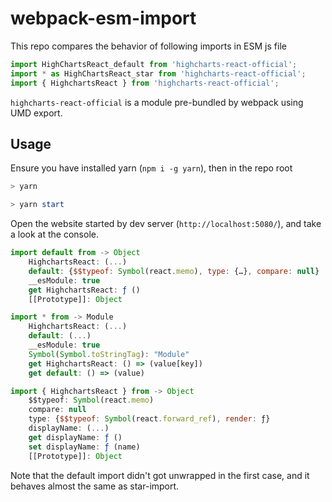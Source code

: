 # webpack-esm-import

This repo compares the behavior of following imports in ESM js file

```js
import HighChartsReact_default from 'highcharts-react-official';
import * as HighChartsReact_star from 'highcharts-react-official';
import { HighchartsReact } from 'highcharts-react-official';
```

`highcharts-react-official` is a module pre-bundled by webpack using UMD export.

## Usage

Ensure you have installed yarn (`npm i -g yarn`), then in the repo root

```powershell
> yarn

> yarn start
```

Open the website started by dev server (`http://localhost:5080/`), and take a look at the console.

```js
import default from -> Object
    HighchartsReact: (...)
    default: {$$typeof: Symbol(react.memo), type: {…}, compare: null}
    __esModule: true
    get HighchartsReact: ƒ ()
    [[Prototype]]: Object

import * from -> Module
    HighchartsReact: (...)
    default: (...)
    __esModule: true
    Symbol(Symbol.toStringTag): "Module"
    get HighchartsReact: () => (value[key])
    get default: () => (value)

import { HighchartsReact } from -> Object
    $$typeof: Symbol(react.memo)
    compare: null
    type: {$$typeof: Symbol(react.forward_ref), render: ƒ}
    displayName: (...)
    get displayName: ƒ ()
    set displayName: ƒ (name)
    [[Prototype]]: Object
```

Note that the default import didn't got unwrapped in the first case, and it behaves almost the same as star-import.
